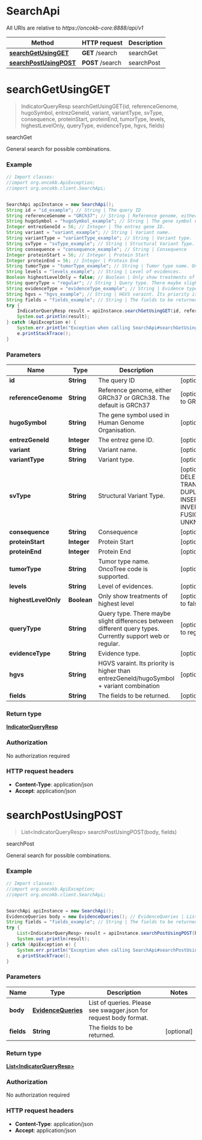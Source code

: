 # SearchApi

All URIs are relative to *https://oncokb-core:8888/api/v1*

Method | HTTP request | Description
------------- | ------------- | -------------
[**searchGetUsingGET**](SearchApi.md#searchGetUsingGET) | **GET** /search | searchGet
[**searchPostUsingPOST**](SearchApi.md#searchPostUsingPOST) | **POST** /search | searchPost


<a name="searchGetUsingGET"></a>
# **searchGetUsingGET**
> IndicatorQueryResp searchGetUsingGET(id, referenceGenome, hugoSymbol, entrezGeneId, variant, variantType, svType, consequence, proteinStart, proteinEnd, tumorType, levels, highestLevelOnly, queryType, evidenceType, hgvs, fields)

searchGet

General search for possible combinations.

### Example
```java
// Import classes:
//import org.oncokb.ApiException;
//import org.oncokb.client.SearchApi;


SearchApi apiInstance = new SearchApi();
String id = "id_example"; // String | The query ID
String referenceGenome = "GRCh37"; // String | Reference genome, either GRCh37 or GRCh38. The default is GRCh37
String hugoSymbol = "hugoSymbol_example"; // String | The gene symbol used in Human Genome Organisation.
Integer entrezGeneId = 56; // Integer | The entrez gene ID.
String variant = "variant_example"; // String | Variant name.
String variantType = "variantType_example"; // String | Variant type.
String svType = "svType_example"; // String | Structural Variant Type.
String consequence = "consequence_example"; // String | Consequence
Integer proteinStart = 56; // Integer | Protein Start
Integer proteinEnd = 56; // Integer | Protein End
String tumorType = "tumorType_example"; // String | Tumor type name. OncoTree code is supported.
String levels = "levels_example"; // String | Level of evidences.
Boolean highestLevelOnly = false; // Boolean | Only show treatments of highest level
String queryType = "regular"; // String | Query type. There maybe slight differences between different query types. Currently support web or regular.
String evidenceType = "evidenceType_example"; // String | Evidence type.
String hgvs = "hgvs_example"; // String | HGVS varaint. Its priority is higher than entrezGeneId/hugoSymbol + variant combination
String fields = "fields_example"; // String | The fields to be returned.
try {
    IndicatorQueryResp result = apiInstance.searchGetUsingGET(id, referenceGenome, hugoSymbol, entrezGeneId, variant, variantType, svType, consequence, proteinStart, proteinEnd, tumorType, levels, highestLevelOnly, queryType, evidenceType, hgvs, fields);
    System.out.println(result);
} catch (ApiException e) {
    System.err.println("Exception when calling SearchApi#searchGetUsingGET");
    e.printStackTrace();
}
```

### Parameters

Name | Type | Description  | Notes
------------- | ------------- | ------------- | -------------
 **id** | **String**| The query ID | [optional]
 **referenceGenome** | **String**| Reference genome, either GRCh37 or GRCh38. The default is GRCh37 | [optional] [default to GRCh37]
 **hugoSymbol** | **String**| The gene symbol used in Human Genome Organisation. | [optional]
 **entrezGeneId** | **Integer**| The entrez gene ID. | [optional]
 **variant** | **String**| Variant name. | [optional]
 **variantType** | **String**| Variant type. | [optional]
 **svType** | **String**| Structural Variant Type. | [optional] [enum: DELETION, TRANSLOCATION, DUPLICATION, INSERTION, INVERSION, FUSION, UNKNOWN]
 **consequence** | **String**| Consequence | [optional]
 **proteinStart** | **Integer**| Protein Start | [optional]
 **proteinEnd** | **Integer**| Protein End | [optional]
 **tumorType** | **String**| Tumor type name. OncoTree code is supported. | [optional]
 **levels** | **String**| Level of evidences. | [optional]
 **highestLevelOnly** | **Boolean**| Only show treatments of highest level | [optional] [default to false]
 **queryType** | **String**| Query type. There maybe slight differences between different query types. Currently support web or regular. | [optional] [default to regular]
 **evidenceType** | **String**| Evidence type. | [optional]
 **hgvs** | **String**| HGVS varaint. Its priority is higher than entrezGeneId/hugoSymbol + variant combination | [optional]
 **fields** | **String**| The fields to be returned. | [optional]

### Return type

[**IndicatorQueryResp**](IndicatorQueryResp.md)

### Authorization

No authorization required

### HTTP request headers

 - **Content-Type**: application/json
 - **Accept**: application/json

<a name="searchPostUsingPOST"></a>
# **searchPostUsingPOST**
> List&lt;IndicatorQueryResp&gt; searchPostUsingPOST(body, fields)

searchPost

General search for possible combinations.

### Example
```java
// Import classes:
//import org.oncokb.ApiException;
//import org.oncokb.client.SearchApi;


SearchApi apiInstance = new SearchApi();
EvidenceQueries body = new EvidenceQueries(); // EvidenceQueries | List of queries. Please see swagger.json for request body format.
String fields = "fields_example"; // String | The fields to be returned.
try {
    List<IndicatorQueryResp> result = apiInstance.searchPostUsingPOST(body, fields);
    System.out.println(result);
} catch (ApiException e) {
    System.err.println("Exception when calling SearchApi#searchPostUsingPOST");
    e.printStackTrace();
}
```

### Parameters

Name | Type | Description  | Notes
------------- | ------------- | ------------- | -------------
 **body** | [**EvidenceQueries**](EvidenceQueries.md)| List of queries. Please see swagger.json for request body format. |
 **fields** | **String**| The fields to be returned. | [optional]

### Return type

[**List&lt;IndicatorQueryResp&gt;**](IndicatorQueryResp.md)

### Authorization

No authorization required

### HTTP request headers

 - **Content-Type**: application/json
 - **Accept**: application/json

